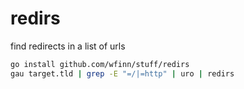 # redirs

find redirects in a list of urls

```sh
go install github.com/wfinn/stuff/redirs
gau target.tld | grep -E "=/|=http" | uro | redirs
```
